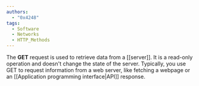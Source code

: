 ```yaml
---
authors: 
  - "0x4248"
tags:
  - Software
  - Networks
  - HTTP_Methods
---
```

The **GET** request is used to retrieve data from a [[server]]. It is a read-only operation and doesn't change the state of the server. Typically, you use GET to request information from a web server, like fetching a webpage or an [[Application programming interface|API]] response.
